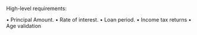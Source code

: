 High-level requirements:

•	Principal Amount.
•	Rate of interest.
•	Loan period.
•	Income tax returns
•	Age validation
